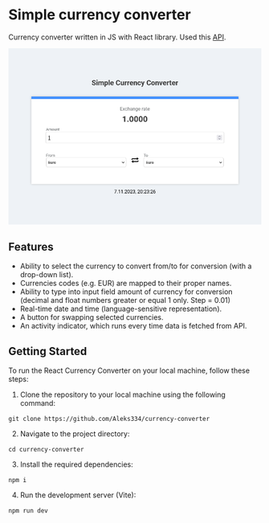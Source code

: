 # Simple currency converter

Currency converter written in JS with React library. Used this [API](https://www.exchangerate-api.com/).

![](src/assets/demo-01.png)

## Features

-   Ability to select the currency to convert from/to for conversion (with a drop-down list).
-   Currencies codes (e.g. EUR) are mapped to their proper names.
-   Ability to type into input field amount of currency for conversion (decimal and float numbers greater or equal 1 only. Step = 0.01)
-   Real-time date and time (language-sensitive representation).
-   A button for swapping selected currencies.
-   An activity indicator, which runs every time data is fetched from API.

## Getting Started

To run the React Currency Converter on your local machine, follow these steps:

1. Clone the repository to your local machine using the following command:

```
git clone https://github.com/Aleks334/currency-converter
```

2. Navigate to the project directory:

```
cd currency-converter
```

3. Install the required dependencies:

```
npm i
```

4. Run the development server (Vite):

```
npm run dev
```
